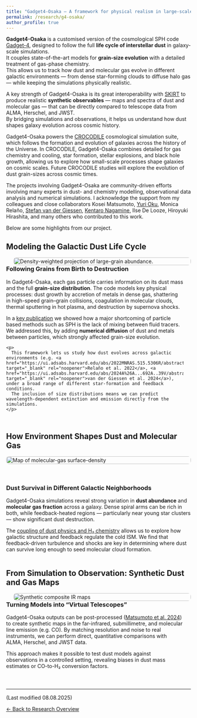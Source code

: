 ```yaml
---
title: "Gadget4-Osaka — A framework for physical realism in large-scale simulations"
permalink: /research/g4-osaka/
author_profile: true
---
```


**Gadget4-Osaka** is a customised version of the cosmological SPH code [Gadget-4](https://wwwmpa.mpa-garching.mpg.de/gadget4/), designed to follow the full **life cycle of interstellar dust** in galaxy-scale simulations.  
It couples state-of-the-art models for **grain-size evolution** with a detailed treatment of gas-phase chemistry.  
This allows us to track how dust and molecular gas evolve in different galactic environments — from dense star-forming clouds to diffuse halo gas — while keeping the simulations physically realistic.

A key strength of Gadget4-Osaka is its great interoperability with [SKIRT](https://skirt.ugent.be/root/_home.html) to produce realistic **synthetic observables** — maps and spectra of dust and molecular gas — that can be directly compared to telescope data from ALMA, Herschel, and JWST.  
By bridging simulations and observations, it helps us understand how dust shapes galaxy evolution across cosmic history.

Gadget4-Osaka powers the [CROCODILE](https://sites.google.com/view/crocodilesimulation/home) cosmological simulation suite, which follows the formation and evolution of galaxies across the history of the Universe. In CROCODILE, Gadget4-Osaka combines detailed for gas chemistry and cooling, star formation, stellar explosions, and black hole growth, allowing us to explore how small-scale processes shape galaxies on cosmic scales. Future CROCODILE studies will explore the evolution of dust grain-sizes across cosmic times.

The projects involving Gadget4-Osaka are community-driven efforts involving many experts in dust- and chemistry modelling, observational data analysis and numerical simulations.
I acknowledge the support from my colleagues and close collaborators Kosei Matsumoto, [Yuri Oku](https://www.yurioku.com/), Monica Relaño, [Stefan van der Giessen](https://www.linkedin.com/in/stefan-van-der-giessen-9928a0182/?originalSubdomain=be), [Kentaro Nagamine](https://astro-osaka.jp/kn/), Ilse De Looze, Hiroyuki Hirashita, and many others who contributed to this work.

Below are some highlights from our project.

## Modeling the Galactic Dust Life Cycle

<div style="display: flex; flex-wrap: wrap-reverse; align-items: center; margin-bottom: 40px;">

  <div style="flex: 1; min-width: 280px; padding-right: 20px;">
    <h3 style="margin-top: 0;">Following Grains from Birth to Destruction</h3>
    <p>
      In Gadget4-Osaka, each gas particle carries information on its dust mass and the full <strong>grain-size distribution</strong>.  
      The code models key physical processes: dust growth by accretion of metals in dense gas, shattering in high-speed grain–grain collisions, coagulation in molecular clouds, thermal sputtering in hot plasma, and destruction by supernova shocks.
    </p>
    <p>In a <a href="https://ui.adsabs.harvard.edu/abs/2022MNRAS.514.1441R/abstract" target="_blank" rel="noopener">key publication</a> we showed how a major shortcoming of particle based methods such as SPH is the lack of mixing between fluid tracers. We addressed this, by adding <strong>numerical diffusion</strong> of dust and metals between particles, which strongly affected grain-size evolution.</p>
    
    <p>
      This framework lets us study how dust evolves across galactic environments (e.g. <a href="https://ui.adsabs.harvard.edu/abs/2022MNRAS.515.5306R/abstract" target="_blank" rel="noopener">Relaño et al. 2022</a>, <a href="https://ui.adsabs.harvard.edu/abs/2024A%26A...692A..39V/abstract" target="_blank" rel="noopener">van der Giessen et al. 2024</a>), under a broad range of different star-formation and feedback conditions.  
      The inclusion of size distributions means we can predict wavelength-dependent extinction and emission directly from the simulations.
    </p>
  </div>

  <div style="flex: 1; min-width: 280px; padding-left: 20px;">
    <img src="/images/projects/g4-osaka/dust_slice.png" alt="Density-weighted projection of large-grain abundance." style="width: 100%; border-radius: 8px;">
  </div>
</div>

## How Environment Shapes Dust and Molecular Gas

<div style="display: flex; flex-wrap: wrap; align-items: center; gap: 2rem;">

  <div style="flex: 1; min-width: 300px;">
    <img src="/images/projects/g4-osaka/H2_map.png" alt="Map of molecular-gas surface-density" style="width: 100%; border-radius: 8px;">
  </div>

  <div style="flex: 1; min-width: 300px;">

<h3>Dust Survival in Different Galactic Neighborhoods</h3>

<p>
Gadget4-Osaka simulations reveal strong variation in <strong>dust abundance</strong> and <strong>molecular gas fraction</strong> across a galaxy.  
Dense spiral arms can be rich in both, while feedback-heated regions — particularly near young star clusters — show significant dust destruction.
</p>

<p>
The <a href="https://ui.adsabs.harvard.edu/abs/2022MNRAS.514.1461R/abstract" target="_blank" rel="noopener">coupling of dust physics and H₂ chemistry</a> allows us to explore how galactic structure and feedback regulate the cold ISM.  
We find that feedback-driven turbulence and shocks are key in determining where dust can survive long enough to seed molecular cloud formation.
</p>

  </div>
</div>

## From Simulation to Observation: Synthetic Dust and Gas Maps

<div style="display: flex; flex-wrap: wrap-reverse; align-items: center; margin-bottom: 40px;">

  <div style="flex: 1; min-width: 280px; padding-right: 20px;">
    <h3 style="margin-top: 0;">Turning Models into “Virtual Telescopes”</h3>
    <p>
      Gadget4-Osaka outputs can be post-processed (<a href="https://ui.adsabs.harvard.edu/abs/2024A%26A...689A..79M/abstract" target="_blank" rel="noopener">Matsumoto et al. 2024</a>) to create synthetic maps in the far-infrared, submillimetre, and molecular line emission (e.g. CO).  
      By matching resolution and noise to real instruments, we can perform direct, quantitative comparisons with ALMA, Herschel, and JWST data.
    </p>
    <p>
      This approach makes it possible to test dust models against observations in a controlled setting, revealing biases in dust mass estimates or CO-to-H₂ conversion factors.
    </p>
  </div>

  <div style="flex: 1; min-width: 280px; padding-left: 20px;">
    <img src="/images/projects/g4-osaka/synthetic_observation.png" alt="Synthetic composite IR maps" style="width: 100%; border-radius: 8px;">
  </div>
</div>

---

(Last modified 08.08.2025)

[← Back to Research Overview](/research/)
